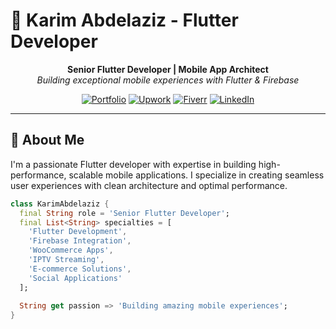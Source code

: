 # 👋 Karim Abdelaziz - Flutter Developer

<div align="center">

**Senior Flutter Developer | Mobile App Architect**  
*Building exceptional mobile experiences with Flutter & Firebase*

[![Portfolio](https://img.shields.io/badge/🌐_Portfolio-karimabdelaziz.dev-blue)](https://karimabdelaziz.dev)
[![Upwork](https://img.shields.io/badge/💼_Upwork-Profile-green)](https://www.upwork.com/freelancers/karimabdelaziz)
[![Fiverr](https://img.shields.io/badge/🎯_Fiverr-Profile-orange)](https://www.fiverr.com/karimabdelaziz0)
[![LinkedIn](https://img.shields.io/badge/📱_LinkedIn-Connect-blue)](https://www.linkedin.com/in/karimabdelaziz)

</div>

---

## 🚀 About Me

I'm a passionate Flutter developer with expertise in building high-performance, scalable mobile applications. I specialize in creating seamless user experiences with clean architecture and optimal performance.

```dart
class KarimAbdelaziz {
  final String role = 'Senior Flutter Developer';
  final List<String> specialties = [
    'Flutter Development',
    'Firebase Integration',
    'WooCommerce Apps',
    'IPTV Streaming',
    'E-commerce Solutions',
    'Social Applications'
  ];
  
  String get passion => 'Building amazing mobile experiences';
}
